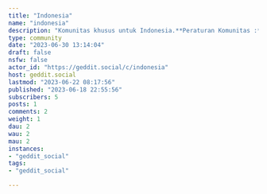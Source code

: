 ```yaml
---
title: "Indonesia" 
name: "indonesia"
description: "Komunitas khusus untuk Indonesia.**Peraturan Komunitas :*** Jangan membagikan berita palsu atau informasi yang salah.* Media tentang kekerasan atau eksplisit seksual harus ditandai sebagai konten sensitif.* Tidak boleh ada rasisme, seksisme, homofobia, transfobia, xenofobia, atau pengkastaan.* Tidak boleh ada hasutan kekerasan atau promosi ideologi kekerasan.* Tidak boleh ada harassment, dogpiling, atau doxxing pengguna lain.* Tidak boleh ada konten yang melanggar hukum di Indonesia.Diharapkan agar semua yang telah bergabung di komunitas ini dapat mengikuti peraturan komunitas yang ada."
type: community
date: "2023-06-30 13:14:04"
draft: false
nsfw: false
actor_id: "https://geddit.social/c/indonesia"
host: geddit.social
lastmod: "2023-06-22 08:17:56"
published: "2023-06-18 22:55:56"
subscribers: 5
posts: 1
comments: 2
weight: 1
dau: 2
wau: 2
mau: 2
instances:
- "geddit_social"
tags: 
- "geddit_social"

---
```


